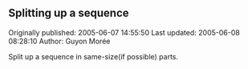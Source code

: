 ## Splitting up a sequence 
Originally published: 2005-06-07 14:55:50 
Last updated: 2005-06-08 08:28:10 
Author: Guyon Morée 
 
Split up a sequence in same-size(if possible) parts.
